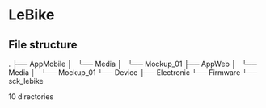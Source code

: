 # LeBike

## File structure 
.
├── AppMobile
│   └── Media
│       └── Mockup_01
├── AppWeb
│   └── Media
│       └── Mockup_01
└── Device
    ├── Electronic
    └── Firmware
        └── sck_lebike

10 directories
